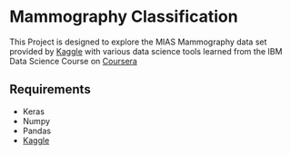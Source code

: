 # Mammography Classification
This Project is designed to explore the MIAS Mammography data set provided by [Kaggle](https://www.kaggle.com/kmader/mias-mammography) with various data science tools learned from the IBM Data Science Course on [Coursera](https://www.coursera.org/professional-certificates/ibm-data-science?)
## Requirements
* Keras
* Numpy
* Pandas
* [Kaggle](https://www.kaggle.com/kmader/mias-mammography)
